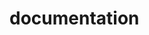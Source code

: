 <h1 class="code-line" data-line-start=0 data-line-end=1 ><a id="Dillinger_0"></a>documentation</h1>

